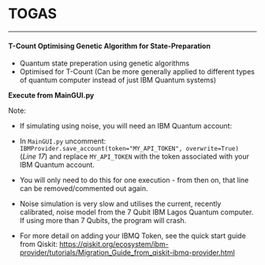 # TOGAS

---

#### T-Count Optimising Genetic Algorithm for State-Preparation

- Quantum state preperation using genetic algorithms
- Optimised for T-Count (Can be more generally applied to different types of quantum computer instead of just IBM Quantum systems)

**Execute from MainGUI.py**

Note: 

 - If simulating using noise, you will need an IBM Quantum account:

 - In ```MainGUI.py``` uncomment: ```IBMProvider.save_account(token="MY_API_TOKEN", overwrite=True)``` (*Line 17*) and replace ```MY_API_TOKEN``` with the token associated with your IBM Quantum account. 

 - You will only need to do this for one execution - from then on, that line can be removed/commented out again.

 - Noise simulation is very slow and utilises the current, recently calibrated, noise model from the 7 Qubit IBM Lagos Quantum computer. If using more than 7 Qubits, the program will crash.

 - For more detail on adding your IBMQ Token, see the quick start guide from Qiskit: https://qiskit.org/ecosystem/ibm-provider/tutorials/Migration_Guide_from_qiskit-ibmq-provider.html